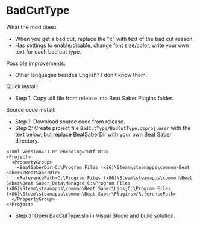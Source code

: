 # BadCutType
What the mod does:
- When you get a bad cut, replace the "x" with text of the bad cut reason.
- Has settings to enable/disable, change font size/color, write your own text for each bad cut type.

Possible improvements:
- Other languages besides English? I don't know them.

Quick install:
- Step 1: Copy .dll file from release into Beat Saber Plugins folder.

Source code install:
- Step 1: Download source code from release.
- Step 2: Create project file `BadCutType/BadCutType.csproj.user` with the text below, but replace BeatSaberDir with your own Beat Saber directory.
```
<?xml version="1.0" encoding="utf-8"?>
<Project>
  <PropertyGroup>
    <BeatSaberDir>C:\Program Files (x86)\Steam\steamapps\common\Beat Saber</BeatSaberDir>
    <ReferencePath>C:\Program Files (x86)\Steam\steamapps\common\Beat Saber\Beat Saber_Data\Managed;C:\Program Files (x86)\Steam\steamapps\common\Beat Saber\Libs;C:\Program Files (x86)\Steam\steamapps\common\Beat Saber\Plugins</ReferencePath>
  </PropertyGroup>
</Project>
```
- Step 3: Open BadCutType.sln in Visual Studio and build solution.
